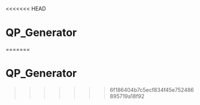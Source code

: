 <<<<<<< HEAD
# QP_Generator
=======
# QP_Generator
>>>>>>> 6f186404b7c5ecf834f45e752486895719a18f92
